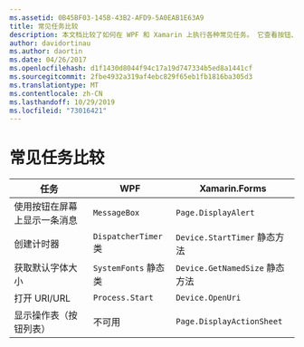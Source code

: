 ```yaml
---
ms.assetid: 0B45BF03-145B-43B2-AFD9-5A0EAB1E63A9
title: 常见任务比较
description: 本文档比较了如何在 WPF 和 Xamarin 上执行各种常见任务。 它查看按钮、计时器、字体大小、打开 URI 以及显示操作表。
author: davidortinau
ms.author: daortin
ms.date: 04/26/2017
ms.openlocfilehash: d1f1430d8044f94c17a19d747334b5ed8a1441cf
ms.sourcegitcommit: 2fbe4932a319af4ebc829f65eb1fb1816ba305d3
ms.translationtype: MT
ms.contentlocale: zh-CN
ms.lasthandoff: 10/29/2019
ms.locfileid: "73016421"
---
```

# <a name="common-tasks-comparison"></a>常见任务比较

| 任务 | WPF | Xamarin.Forms |
|--- |--- |--- |
|使用按钮在屏幕上显示一条消息|`MessageBox`|`Page.DisplayAlert`|
|创建计时器|`DispatcherTimer` 类|`Device.StartTimer` 静态方法|
|获取默认字体大小|`SystemFonts` 静态类|`Device.GetNamedSize` 静态方法|
|打开 URI/URL|`Process.Start`|`Device.OpenUri`|
|显示操作表（按钮列表）|不可用|`Page.DisplayActionSheet`|
